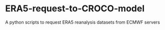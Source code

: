 # ERA5-request-to-CROCO-model
A python scripts to request ERA5 reanalysis datasets from ECMWF servers
